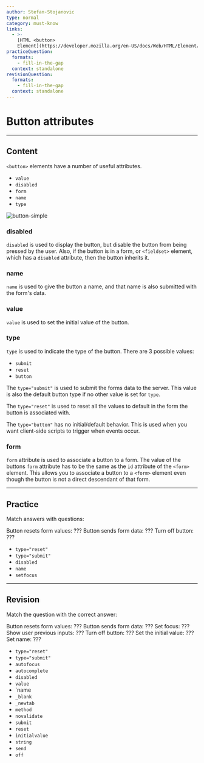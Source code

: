 ```yaml
---
author: Stefan-Stojanovic
type: normal
category: must-know
links:
  - >-
    [HTML <button>
    Element](https://developer.mozilla.org/en-US/docs/Web/HTML/Element/button){documentation}
practiceQuestion:
  formats:
    - fill-in-the-gap
  context: standalone
revisionQuestion:
  formats:
    - fill-in-the-gap
  context: standalone
---
```


# Button attributes


---

## Content

`<button>` elements have a number of useful attributes.

- `value`
- `disabled`
- `form`
- `name`
- `type`

![button-simple](https://img.enkipro.com/34850e7186f600675efdce8a5ddd2f84.png)
### disabled

`disabled` is used to display the button, but disable the button from being pressed by the user. Also, if the button is in a form, or `<fieldset>` element, which has a `disabled` attribute, then the button inherits it.

### name

`name` is used to give the button a name, and that name is also submitted with the form's data.

### value

`value` is used to set the initial value of the button.

### type

`type` is used to indicate the type of the button. There are 3 possible values:

- `submit`
- `reset`
- `button`

The `type="submit"` is used to submit the forms data to the server. This value is also the default button type if no other value is set for `type`.

The `type="reset"` is used to reset all the values to default in the form the button is associated with.

The `type="button"` has no initial/default behavior. This is used when you want client-side scripts to trigger when events occur.

### form

`form` attribute is used to associate a button to a form. The value of the buttons `form` attribute has to be the same as the `id` attribute of the `<form>` element. This allows you to associate a button to a `<form>` element even though the button is not a direct descendant of that form.


---

## Practice

Match answers with questions:

Button resets form values: ???
Button sends form data: ???
Turn off button: ???

- `type="reset"`
- `type="submit"`
- `disabled`
- `name`
- `setfocus`


---

## Revision

Match the question with the correct answer:

Button resets form values: ???
Button sends form data: ???
Set focus: ???
Show user previous inputs: ???
Turn off button: ???
Set the initial value: ???
Set name: ???

- `type="reset"`
- `type="submit"`
- `autofocus`
- `autocomplete`
- `disabled`
- `value`
- `name
- `_blank`
- `_newtab`
- `method`
- `novalidate`
- `submit`
- `reset`
- `initialvalue`
- `string`
- `send`
- `off`
